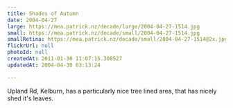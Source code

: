 ```yaml
---
title: Shades of Autumn
date: 2004-04-27
large: https://mea.patrick.nz/decade/large/2004-04-27-1514.jpg
small: https://mea.patrick.nz/decade/small/2004-04-27-1514.jpg
smallRetina: https://mea.patrick.nz/decade/small/2004-04-27-1514@2x.jpg
flickrUrl: null
photoId: null
createdAt: 2011-01-30 11:07:15.308527
updatedAt: 2004-04-30 03:13:24

---
```

Upland Rd, Kelburn, has a particularly nice tree lined area, that has nicely shed it's leaves.
